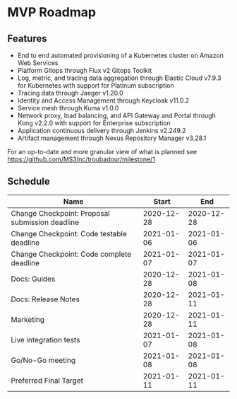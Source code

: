 # MVP Roadmap

## Features
* End to end automated provisioning of a Kubernetes cluster on Amazon Web Services
* Platform Gitops through Flux v2 Gitops Toolkit
* Log, metric, and tracing data aggregation through Elastic Cloud v7.9.3 for Kubernetes with support for Platinum subscription
* Tracing data through Jaeger v1.20.0
* Identity and Access Management through Keycloak v11.0.2
* Service mesh through Kuma v1.0.0
* Network proxy, load balancing, and API Gateway and Portal through Kong v2.2.0 with support for Enterprise subscription
* Application continuous delivery through Jenkins v2.249.2
* Artifact management through Nexus Repository Manager v3.28.1

For an up-to-date and more granular view of what is planned see https://github.com/MS3Inc/troubadour/milestone/1

## Schedule

| Name | Start | End |
| ---- | ----- | --- |
| Change Checkpoint: Proposal submission deadline | 2020-12-28 | 2020-12-28 |
| Change Checkpoint: Code testable deadline | 2021-01-06 | 2021-01-06 |
| Change Checkpoint: Code complete deadline | 2021-01-07 | 2021-01-07 |
| Docs: Guides | 2020-12-28 | 2021-01-08 |
| Docs: Release Notes | 2020-12-28 | 2021-01-11 |
| Marketing | 2020-12-28 | 2021-01-11 |
| Live integration tests | 2021-01-07 | 2021-01-08 |
| Go/No-Go meeting | 2021-01-08 | 2021-01-08 |
| Preferred Final Target | 2021-01-11 | 2021-01-11 |
